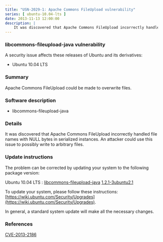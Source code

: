 ```yaml
---
title: "USN-2029-1: Apache Commons FileUpload vulnerability"
series: [ ubuntu-10.04-lts ]
date: 2013-11-13 12:00:00
description: |
    It was discovered that Apache Commons FileUpload incorrectly handled file names with NULL bytes in serialized instances. An attacker could use this issue to possibly write to arbitrary files. 
--- 
```

 
### libcommons-fileupload-java vulnerability

A security issue affects these releases of Ubuntu and its derivatives:

* Ubuntu 10.04 LTS

### Summary

Apache Commons FileUpload could be made to overwrite files. 

### Software description

* libcommons-fileupload-java 

### Details

It was discovered that Apache Commons FileUpload incorrectly handled file names with NULL bytes in serialized instances. An attacker could use this issue to possibly write to arbitrary files. 

### Update instructions

The problem can be corrected by updating your system to the following package version:

Ubuntu 10.04 LTS
 : [libcommons-fileupload-java](https://launchpad.net/ubuntu/+source/libcommons-fileupload-java) <span> [1.2.1-3ubuntu2.1](https://launchpad.net/ubuntu/+source/libcommons-fileupload-java/1.2.1-3ubuntu2.1) </span> 

To update your system, please follow these instructions: [https://wiki.ubuntu.com/Security/Upgrades](https://wiki.ubuntu.com/Security/Upgrades).

In general, a standard system update will make all the necessary changes. 

### References

 [CVE-2013-2186](http://people.ubuntu.com/~ubuntu-security/cve/CVE-2013-2186)
 
